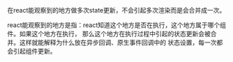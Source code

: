 在react能观察到的地方做多次state更新，不会引起多次渲染而是会合并成一次。

react能观察到的地方是指：react知道这个地方是否在执行，这个地方属于哪个组件。如果这个地方在执行，
那么这个地方在执行过程中引起的状态更新会被合并。这样就能解释为什么放在异步回调、原生事件回调中的
状态设置，每一次都会引起组件更新。
